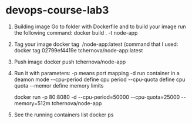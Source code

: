 # devops-course-lab3

1. Building image
   Go to folder with Dockerfile and to build your image run the following command:
   docker build . -t node-app 
   
2. Tag your image 
   docker tag <image id> <your username>/node-app:latest
   (command that I used: docker tag 02799ef4419e tchernova/node-app:latest 

3. Push image 
   docker push tchernova/node-app

4. Run it with parameters:
   -p means port mapping
   -d run container in a deamon mode
   --cpu-period define cpu period
   --cpu-quota define cpu quota
   --memor define memory limits
   
   docker run -p 80:8080 -d --cpu-period=50000 --cpu-quota=25000 --memory=512m  tchernova/node-app

5. See the running containers list 
   docker ps
